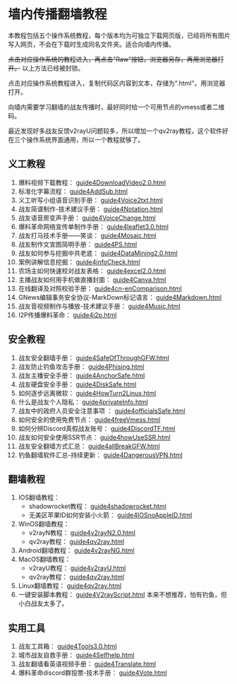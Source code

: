 # 墙内传播翻墙教程  
本教程包括五个操作系统教程，每个版本均为可独立下载网页版，已经将所有图片写入网页，不会在下载时生成同名文件夹。适合向墙内传播。  

~~点击对应操作系统的教程进入，再点击"Raw"按钮，浏览器另存，再用浏览器打开。~~
以上方法已经被封锁。

点击对应操作系统教程进入，复制代码区内容到文本，存储为".html"。用浏览器打开。

向墙内需要学习翻墙的战友传播时，最好同时给一个可用节点的vmess或者二维码。  

最近发现好多战友反馈v2rayU问题较多，所以增加一个qv2ray教程，这个软件好在三个操作系统界面通用，所以一个教程就够了。

## 义工教程  
1. 爆料视频下载教程：  [guide4DownloadVideo2.0.html](guide/guide4DownloadVideo2.0.html)  
1. 标准化字幕流程：  [guide4AddSub.html](guide/guide4AddSub.html)  
1. 义工听写小组语音识别手册：  [guide4Voice2txt.html](guide/guide4Voice2txt.html)  
1. 战友简谱制作-技术建议手册： [guide4Notation.html](guide/guide4Notation.html)  
1. 战友语音房变声手册：  [guide4VoiceChange.html](guide/guide4VoiceChange.html)  
1. 爆料革命网络宣传单制作手册：  [guide4leaflet3.0.html](guide/guide4leaflet3.0.html)  
1. 战友打马技术手册——笑谈：  [guide4Mosaic.html](guide/guide4Mosaic.html)  
1. 战友制作文宣图简明手册：  [guide4PS.html](guide/guide4PS.html)  
2. 战友如何参与挖掘中共老底：  [guide4DataMining2.0.html](guide/guide4DataMining2.0.html)
3. 案例讲解信息挖掘：  [guide4infoCheck.html](guide/guide4infoCheck.html)  
4. 农场主如何快速校对战友表格：  [guide4excel2.0.html](guide/guide4excel2.0.html)  
5. 主播战友如何用手机做直播封面：  [guide4Canva.html](guide/guide4Canva.html)  
6. 在线翻译及对照校验手册：  [guide4cn-enComparison.html](guide/guide4cn-enComparison.html)  
7. GNews编辑事务安全协议-MarkDown标记语言：  [guide4Markdown.html](guide/guide4Markdown.html)  
8. 战友音视频制作与播放-技术建议手册：  [guide4Music.html](guide/guide4Music.html)  
9. I2P传播爆料革命：  [guide4i2p.html](guide/guide4i2p.html)

## 安全教程  
1. 战友安全翻墙手册：  [guide4SafeOfThroughGFW.html](guide/guide4SafeOfThroughGFW.html)  
1. 战友防止钓鱼攻击手册：  [guide4Phising.html](guide/guide4Phising.html)  
1. 战友主播安全手册：  [guide4AnchorSafe.html](guide/guide4AnchorSafe.html)  
1. 战友硬盘安全手册：  [guide4DiskSafe.html](guide/guide4DiskSafe.html)  
1. 如何逐步远离微软：  [guide4HowTurn2Linux.html](guide/guide4HowTurn2Linux.html)
1. 什么是战友个人隐私：  [guide4privateInfo.html](guide/guide4privateInfo.html)  
1. 战友中的政府人员安全注意事项 ：  [guide4officialsSafe.html](guide/guide4officialsSafe.html)  
1. 如何安全的使用免费节点：  [guide4freeVmess.html](guide/guide4freeVmess.html)  
1. 如何分辨Discord真假战友账号：  [guide4DiscordTF.html](guide/guide4DiscordTF.html)  
1. 战友如何安全使用SSR节点：  [guide4howUseSSR.html](guide/guide4howUseSSR.html)  
1. 战友安全翻墙方式汇总：  [guide4allBreakGFW.html](guide/guide4allBreakGFW.html)  
2. 钓鱼翻墙软件汇总-持续更新：  [guide4DangerousVPN.html](guide/guide4DangerousVPN.html)

## 翻墙教程  
1. IOS翻墙教程：  
    - shadowrocket教程： [guide4shadowrocket.html](guide/guide4shadowrocket.html)  
    - 无美区苹果ID如何安装小火箭：  [guide4IOSnoAppleID.html](guide/guide4IOSnoAppleID.html)   
1. WinOS翻墙教程：  
    - v2rayN教程：  [guide4v2rayN2.0.html](guide/guide4v2rayN2.0.html)  
    - qv2ray教程：  [guide4qv2ray.html](guide/guide4qv2ray.html)  
1. Android翻墙教程：  [guide4v2rayNG.html](guide/guide4v2rayNG.html)  
1. MacOS翻墙教程：  
    - v2rayU教程：  [guide4v2rayU.html](guide/guide4v2rayU.html)
    - qv2ray教程：  [guide4qv2ray.html](guide/guide4qv2ray.html)
1. Linux翻墙教程：  [guide4qv2ray.html](guide/guide4qv2ray.html)  
1. 一键安装脚本教程：  [guide4V2rayScript.html](guide/guide4V2rayScript.html)  本来不想推荐，怕有钓鱼，但小白战友太多了。  

## 实用工具  
1. 战友工具箱：  [guide4Tools3.0.html](guide/guide4Tools3.0.html)  
1. 城市战友自救手册：  [guide4Selfhelp.html](guide/guide4Selfhelp.html)  
2. 战友翻墙看英语视频手册：  [guide4Translate.html](guide/guide4Translate.html)  
3. 爆料革命discord群投票-技术手册：  [guide4Vote.html](guide/guide4Vote.html)
